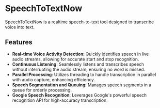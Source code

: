 # SpeechToTextNow

SpeechToTextNow is a realtime speech-to-text tool designed to transcribe voice into text.

## Features

- **Real-time Voice Activity Detection**: Quickly identifies speech in live audio streams, allowing for accurate start and stop recognition.
- **Continuous Listening**: Seamlessly listens and transcribes speech without interrupting the audio stream, ensuring no word is missed.
- **Parallel Processing**: Utilizes threading to handle transcription in parallel with audio capture, enhancing efficiency.
- **Speech Segmentation and Queuing**: Manages speech segments in a queue for orderly processing.
- **Google Speech Recognition**: Leverages Google's powerful speech recognition API for high-accuracy transcription.
